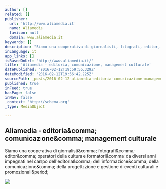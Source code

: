 ```yaml
---
author: []
related: []
publisher:
  url: 'http://www.aliamedia.it'
  name: Aliamedia
  favicon: null
  domain: www.aliamedia.it
keywords: []
description: "Siamo una cooperativa di giornalisti, fotografi, editor, operatori della cultura e formatori, da diversi anni impegnati nel campo dell'editoria, dell'informazione, della comunicazione, della progettazione e gestione di eventi culturali e promozionali."
inLanguage: it
app_links: []
isBasedOnUrl: 'http://www.aliamedia.it/'
title: 'Aliamedia - editoria, comunicazione, management culturale'
datePublished: '2016-02-12T19:59:55.329Z'
dateModified: '2016-02-12T19:56:42.225Z'
sourcePath: _posts/2016-02-12-aliamedia-editoria-comunicazione-management-culturale.md
published: true
inFeed: true
hasPage: false
inNav: false
_context: 'http://schema.org'
_type: MediaObject

---
```

<article style=""><h1>Aliamedia - editoria&amp;comma; comunicazione&amp;comma; management culturale</h1><p>Siamo una cooperativa di giornalisti&amp;comma; fotografi&amp;comma; editor&amp;comma; operatori della cultura e formatori&amp;comma; da diversi anni impegnati nel campo dell'editoria&amp;comma; dell'informazione&amp;comma; della comunicazione&amp;comma; della progettazione e gestione di eventi culturali e promozionali&amp;period;</p><img src="http://www.aliamedia.it/assets/img/sliders/revolution/bg1.jpg" /></article>
